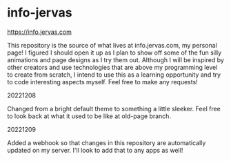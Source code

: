 
# info-jervas
https://info.jervas.com

This repository is the source of what lives at info.jervas.com, my personal page! I figured I should open it up as I plan to show off some of the fun silly animations and page designs as I try them out. Although I will be inspired by other creators and use technologies that are above my programming level to create from scratch, I intend to use this as a learning opportunity and try to code interesting aspects myself. Feel free to make any requests! 

20221208

Changed from a bright default theme to something a little sleeker. Feel free to look back at what it used to be like at old-page branch.

20221209

Added a webhook so that changes in this repository are automatically updated on my server. I'll look to add that to any apps as well!
